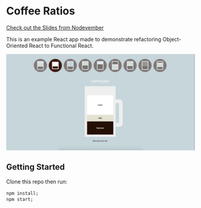 # Coffee Ratios

[Check out the Slides from Nodevember](https://docs.google.com/presentation/d/1lUP-mpSbLUHIHN1VGr8ZmCVCoT5ZK2XqsWoTdkkpUfI/edit?usp=sharing)

This is an example React app made to demonstrate refactoring Object-Oriented React to Functional React.

![](/docs/screenshot.png)

## Getting Started

Clone this repo then run:

```
npm install;
npm start;
```
